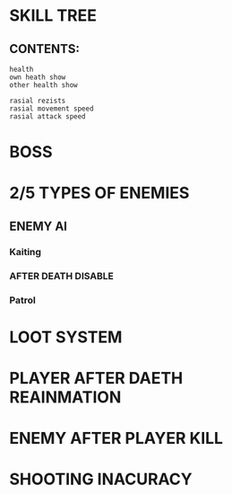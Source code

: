 
# SKILL TREE
## CONTENTS:
```
health
own heath show
other health show 

rasial rezists
rasial movement speed
rasial attack speed
```

# BOSS

# 2/5 TYPES OF ENEMIES 
## ENEMY AI
### Kaiting
### AFTER DEATH DISABLE

### Patrol

# LOOT SYSTEM

# PLAYER AFTER DAETH REAINMATION

# ENEMY AFTER PLAYER KILL
# SHOOTING INACURACY